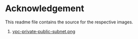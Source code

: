 # Acknowledgement

This readme file contains the source for the respective images.

1. [vpc-private-public-subnet.png](https://docs.aws.amazon.com/images/vpc/latest/userguide/images/default-vpc-diagram.png)